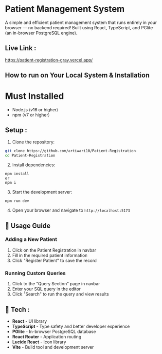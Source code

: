 # Patient Management System
A simple and efficient patient management system that runs entirely in your browser — no backend required! Built using React, TypeScript, and PGlite (an in-browser PostgreSQL engine).

## Live Link :
https://patient-registration-gray.vercel.app/

## How to run on Your Local System & Installation
# Must Installed
- Node.js (v16 or higher)
- npm (v7 or higher)

## Setup :
1. Clone the repository:

```bash
git clone https://github.com/artiwari10/Patient-Registration
cd Patient-Registration
```

2. Install dependencies:

```bash
npm install
or
npm i
```

3. Start the development server:

```bash
npm run dev
```

4. Open your browser and navigate to `http://localhost:5173`

## 📱 Usage Guide

### Adding a New Patient

1. Click on the Patient Registration in navbar
2. Fill in the required patient information
3. Click "Register Patient" to save the record

### Running Custom Queries

1. Click to the "Query Section" page in navbar
2. Enter your SQL query in the editor
3. Click "Search" to run the query and view results

## 🧪 Tech :

- **React** - UI library
- **TypeScript** - Type safety and better developer experience
- **PGlite** - In-browser PostgreSQL database
- **React Router** - Application routing
- **Lucide React** - Icon library
- **Vite** - Build tool and development server
